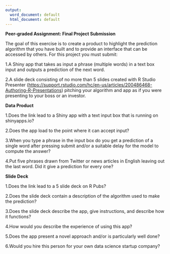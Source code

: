 ```yaml
---
output:
  word_document: default
  html_document: default
---
```

**Peer-graded Assignment: Final Project Submission**

The goal of this exercise is to create a product to highlight the prediction algorithm that you have built and to provide an interface that can be accessed by others. For this project you must submit:

1.A Shiny app that takes as input a phrase (multiple words) in a text box input and outputs a prediction of the next word.

2.A slide deck consisting of no more than 5 slides created with R Studio Presenter (https://support.rstudio.com/hc/en-us/articles/200486468-Authoring-R-Presentations) pitching your algorithm and app as if you were presenting to your boss or an investor.

**Data Product**

1.Does the link lead to a Shiny app with a text input box that is running on shinyapps.io?

2.Does the app load to the point where it can accept input?

3.When you type a phrase in the input box do you get a prediction of a single word after pressing submit and/or a suitable delay for the model to compute the answer?

4.Put five phrases drawn from Twitter or news articles in English leaving out the last word. Did it give a prediction for every one?

**Slide Deck**

1.Does the link lead to a 5 slide deck on R Pubs?

2.Does the slide deck contain a description of the algorithm used to make the prediction?

3.Does the slide deck describe the app, give instructions, and describe how it functions?

4.How would you describe the experience of using this app?

5.Does the app present a novel approach and/or is particularly well done?

6.Would you hire this person for your own data science startup company?